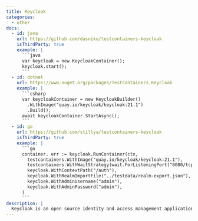 ```yaml
---
title: Keycloak
categories:
  - other
docs:
  - id: java
    url: https://github.com/dasniko/testcontainers-keycloak
    isThirdParty: true
    example: |
      ```java
      var keycloak = new KeycloakContainer();
      keycloak.start();
      ```
  - id: dotnet
    url: https://www.nuget.org/packages/Testcontainers.Keycloak
    example: |
      ```csharp
      var keycloakContainer = new KeycloakBuilder()
        .WithImage("quay.io/keycloak/keycloak:21.1")
        .Build();
      await keycloakContainer.StartAsync();
      ```
  - id: go
    url: https://github.com/stillya/testcontainers-keycloak
    isThirdParty: true
    example: |
      ```go
      container, err := keycloak.RunContainer(ctx,
        testcontainers.WithImage("quay.io/keycloak/keycloak:21.1"),
        testcontainers.WithWaitStrategy(wait.ForListeningPort("8080/tcp")),
        keycloak.WithContextPath("/auth"),
        keycloak.WithRealmImportFile("../testdata/realm-export.json"),
        keycloak.WithAdminUsername("admin"),
        keycloak.WithAdminPassword("admin"),
      )
      ```
description: |
  Keycloak is an open source identity and access management application that provides user federation, strong authentication, user management, fine-grained authorization, and more.
---
```

